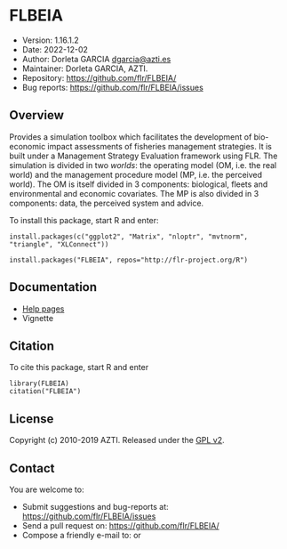 # FLBEIA
- Version: 1.16.1.2
- Date: 2022-12-02
- Author: Dorleta GARCIA <dgarcia@azti.es>
- Maintainer: Dorleta GARCIA, AZTI.
- Repository: <https://github.com/flr/FLBEIA/>
- Bug reports: <https://github.com/flr/FLBEIA/issues>

## Overview
Provides a simulation toolbox which facilitates the development of bio-economic impact assessments of fisheries management strategies. It is built under a Management Strategy Evaluation framework using FLR. The simulation is divided in two *worlds*: the operating model (OM, i.e. the real world) and the management procedure model (MP, i.e. the perceived world). The OM is itself divided in 3 components: biological, fleets and environmental and economic covariates. The MP is also divided in 3 components: data, the perceived system and advice.

To install this package, start R and enter:

	install.packages(c("ggplot2", "Matrix", "nloptr", "mvtnorm", "triangle", "XLConnect"))

	install.packages("FLBEIA", repos="http://flr-project.org/R")

## Documentation
- [Help pages](http://flr-project.org/FLBEIA)
- Vignette

## Citation

To cite this package, start R and enter

	library(FLBEIA)
	citation("FLBEIA")

## License
Copyright (c) 2010-2019 AZTI. Released under the [GPL v2](http://www.gnu.org/licenses/gpl-2.0.html).

## Contact
You are welcome to:

- Submit suggestions and bug-reports at: <https://github.com/flr/FLBEIA/issues>
- Send a pull request on: <https://github.com/flr/FLBEIA/>
- Compose a friendly e-mail to: <dgarcia AT azti.es> or <flbeia AT azti.es>
